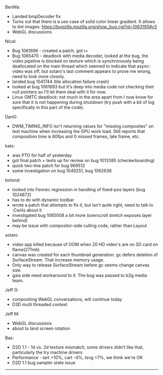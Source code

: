 BenWa:
* Landed bmpDecoder fix
* Turns out that there is a use case of solid color linear gradient. It allows to tint images: https://bugzilla.mozilla.org/show_bug.cgi?id=1063195#c5
* WebGL discussions

Nical:
* Bug 1061696 - created a patch, got r+
* Bug 1065470 - deadlock with media decoder, looked at the bug, the video pipeline is blocked on  texture which is synchronously being deallocated on the main thread which seemed to indicate that async-video was off, but sotaro's last comment appears to prove me wrong, need to look more closely.
* landed bug 1041744 (tile allocation failure crash)
* looked at bug 1061693 but it's deep into media code not checking their null pointers so I'll let them deal with it for now.
* Linux OMTC deadlock: not much in the area apart from I now know for sure that it is not happening during shutdown (try push with a bit of log specifically in this part of the code).

DanG:
* DWM_TIMING_INFO isn't returning values for "missing composites" on test machine when increasing the GPU work load. Still reports that composition time is 60fps and 0 missed frames, late frame, etc.

kats:
* was PTO for half of yesterday
* got final patch + tests up for review on bug 1013385 (checkerboarding)
* quick two-line patch for bug 969512
* some investigation on bug 1049251, bug 1062636

botond:
* looked into Fennec regression in handling of fixed-pos layers (bug 1024872)
* has to do with dynamic toolbar
* wrote a patch that attempts to fix it, but isn't quite right, need to talk to :Cwiiis about it
* investigated bug 1065008 a bit more (overscroll stretch exposes layer behind)
* may be issue with compositor-side culling code, rather than Layout

sotaro
* video app killed because of OOM when 20 HD video's are on SD card on flame(271mb)
* canvas was created for each thumbnail generation. gc defers deletion of SurfaceStream. That increase memory usage.
* Only way to release SurfaceStream before gc seems change canvas size.
* gaia side need workaround to it. The bug was passed to b2g media team.

Jeff G:
* compositing WebGL conversations, will continue today
* D3D multi threaded context

Jeff M:
* WebGL discussions
* about to land screen rotation

Bas:
* D2D 1.1 - 1d vs. 2d texture mismatch, some drivers didn't like that, particularly the try machine drivers
* Performance - tart +10%, cart -4%, tsvg +7%, we think we're OK
* D2D 1.1 bug sampler state issue

________________



